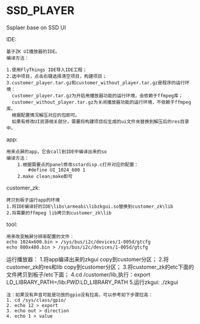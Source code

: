 # SSD_PLAYER
Ssplaer base on SSD UI

IDE:

	基于ZK UI播放器的IDE。
	编译方法：
	
	1.使用FlyThings IDE导入IDE工程；
	2.选中项目，点击右键选择清空项目，构建项目；
	3.customer_player.tar.gz和customer_without_player.tar.gz是程序的运行环境：
	  customer_player.tar.gz为开启用播放器功能的运行环境，会依赖于ffmpeg库；
	  customer_without_player.tar.gz为关闭播放器功能的运行环境，不依赖于ffmpeg库。
	  根据配置情况解压对应的包即可。
	  如果有修改UI资源相关部分，需要将构建项目后生成的ui文件夹替换到解压后的res目录中。
		
app:

	用来点屏的app，它会call到IDE中编译出来的so
	编译方法：
		1.根据需要点的panel修改sstardisp.c打开对应的配置：
			#define UI_1024_600 1
		2.make clean;make即可
		
customer_zk:

	拷贝到板子运行app的环境
	1.将IDE编译好的IDE\libs\armeabi\libzkgui.so替换到customer_zk\lib
	2.将需要的ffmpeg lib拷贝到customer_zk\lib
	
tool:

	用来改变触屏分辨率配置的文件：
	echo 1024x600.bin > /sys/bus/i2c/devices/1-005d/gtcfg
	echo 800x480.bin > /sys/bus/i2c/devices/1-005d/gtcfg

运行播放器：
	1.将app编译出来的zkgui copy到customer分区；
	2.将customer_zk的res和lib copy到customer分区；
	3.将customer_zk的etc下面的文件拷贝到板子/etc下面；
	4.cd /customer/lib,执行：export LD_LIBRARY_PATH=/lib:$PWD:$LD_LIBRARY_PATH
	5.运行zkgui: ./zkgui
	
	注：如果没有声音可能是功放的gpio没有拉高，可以参考如下步骤拉高：
	1. cd /sys/class/gpio/
	2. echo 12 > export
	3. echo out > direction
	4. echo 1 > value


